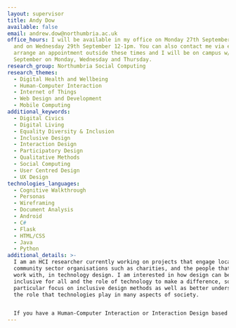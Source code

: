 ```yaml
---
layout: supervisor
title: Andy Dow
available: false
email: andrew.dow@northumbria.ac.uk
office_hours: I will be available in my office on Monday 27th September 12-1pm
  and on Wednesday 29th September 12-1pm. You can also contact me via email to
  arrange an appointment outside these times and I will be on campus w/c 27th
  September on Monday, Wednesday and Thursday.
research_group: Northumbria Social Computing
research_themes:
  - Digital Health and Wellbeing
  - Human-Computer Interaction
  - Internet of Things
  - Web Design and Development
  - Mobile Computing
additional_keywords:
  - Digital Civics
  - Digital Living
  - Equality Diversity & Inclusion
  - Inclusive Design
  - Interaction Design
  - Participatory Design
  - Qualitative Methods
  - Social Computing
  - User Centred Design
  - UX Design
technologies_languages:
  - Cognitive Walkthrough
  - Personas
  - Wireframing
  - Document Analysis
  - Android
  - C#
  - Flask
  - HTML/CSS
  - Java
  - Python
additional_details: >-
  I am an HCI researcher currently working on projects that engage local
  community sector organisations such as charities, and the people that they
  work with, in technology design. I am interested in how design can be more
  inclusive for all and the role of technology to make a difference, so I have a
  particular focus on inclusive design methods as well as better understanding
  the role that technologies play in many aspects of society. 


  If you have a Human-Computer Interaction or Interaction Design based project idea in mind I would be very happy to discuss that with you. Equally, if you are thinking along the lines of any of the themes and keywords above, I would be keen to hear your ideas and help you to develop them further, so do get in touch (andrew.dow@northumbria.ac.uk).
---
```

